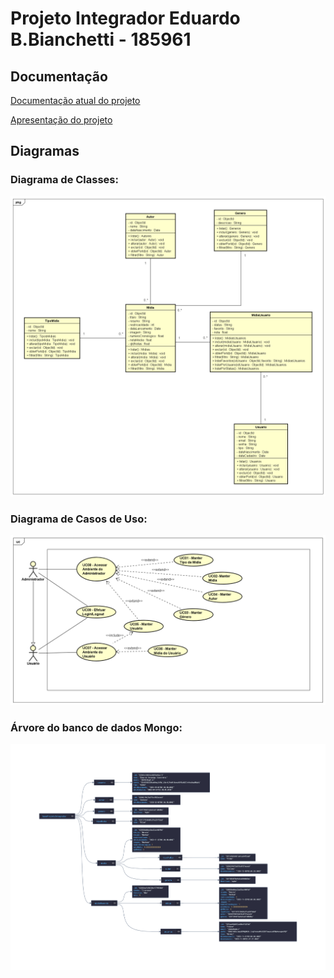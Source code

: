 # Projeto Integrador Eduardo B.Bianchetti - 185961

## Documentação

[Documentação atual do projeto](https://docs.google.com/document/d/1ASSJRj_Xuyf9TfbjNn6o7IELUNzr41WvDknHdWt8z0E/edit?usp=sharing)

[Apresentação do projeto](https://docs.google.com/presentation/d/1C7UGdcRXKULWYW3jIFh8Gcfr3PZGXgtV5u9Z9ZZa4OA/edit?usp=sharing)

## Diagramas

### Diagrama de Classes:

<a><img src="/imagens/diagramaDeClasses.png"></a>

### Diagrama de Casos de Uso:

<a><img src="/imagens/diagramaDeCasosDeUso.png"></a>

### Árvore do banco de dados Mongo:

<a><img src="/imagens/arvoreBanco.png"></a>